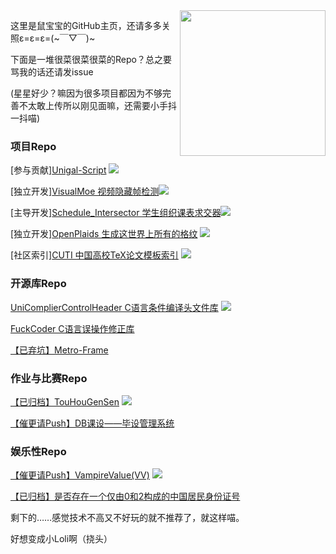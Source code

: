 <img align="right" src="https://laoshubaby.oss-cn-shanghai.aliyuncs.com/laoshubaby.jpg" width="233" height="233">

这里是鼠宝宝的GitHub主页，还请多多关照ε=ε=ε=(~￣▽￣)~

下面是一堆很菜很菜很菜的Repo？总之要骂我的话还请发issue

(星星好少？嘛因为很多项目都因为不够完善不太敢上传所以刚见面嘛，还需要小手抖一抖喵)

### 项目Repo

[参与贡献][Unigal-Script](https://github.com/Uni-Gal/UniGal-Script) [![](https://img.shields.io/github/stars/Uni-Gal/UniGal-Script.svg?style=flat-square&logo=github&logoWidth=20&label=Star&labelColor=ce1126&color=fcd116&message=LAOSHUBABYMOE)](https://github.com/Uni-Gal/UniGal-Script/stargazers)

[独立开发][VisualMoe 视频隐藏帧检测](https://github.com/BUCTSNC/VisualMoe)[![](https://img.shields.io/github/stars/BUCTSNC/VisualMoe.svg?style=flat-square&logo=github&logoWidth=20&label=Star&labelColor=ce1126&color=fcd116&message=LAOSHUBABYMOE)](https://github.com/BUCTSNC/VisualMoe/stargazers)

[主导开发][Schedule_Intersector 学生组织课表求交器](https://github.com/BUCTSNC/Schudule_Intersector)[![](https://img.shields.io/github/stars/BUCTSNC/Schudule_Intersector.svg?style=flat-square&logo=github&logoWidth=20&label=Star&labelColor=ce1126&color=fcd116&message=LAOSHUBABYMOE)](https://github.com/BUCTSNC/Schudule_Intersector/stargazers)

[独立开发][OpenPlaids 生成这世界上所有的格纹](https://github.com/OpenPlaids/OpenPlaids) [![](https://img.shields.io/github/stars/OpenPlaids/OpenPlaids.svg?style=flat-square&logo=github&logoWidth=20&label=Star&labelColor=ce1126&color=fcd116&message=LAOSHUBABYMOE)](https://github.com/OpenPlaids/OpenPlaids/stargazers)


[社区索引][CUTI 中国高校TeX论文模板索引](https://github.com/LaoshuBaby/china-university-thesis-index) [![](https://img.shields.io/github/stars/LaoshuBaby/china-university-thesis-index.svg?style=flat-square&logo=github&logoWidth=20&label=Star&labelColor=ce1126&color=fcd116&message=LAOSHUBABYMOE)](https://github.com/LaoshuBaby/china-university-thesis-index/stargazers)

<!--[【已弃坑】UncertaintyFrame 不确定度计算框架](https://github.com/LaoshuBaby/UncertaintyFrame)--><!--[![](https://img.shields.io/github/stars/LaoshuBaby/UncertaintyFrame.svg?style=flat-square&logo=github&logoWidth=20&label=Star&labelColor=ce1126&color=fcd116&message=LAOSHUBABYMOE)](https://github.com/LaoshuBaby/UncertaintyFrame/stargazers)-->

<!--[【半弃坑】DiskRedeemer 磁盘超度器](https://github.com/LaoshuBaby/DiskRedeemer)--><!--[![](https://img.shields.io/github/stars/LaoshuBaby/DiskRedeemer.svg?style=flat-square&logo=github&logoWidth=20&label=Star&labelColor=ce1126&color=fcd116&message=LAOSHUBABYMOE)](https://github.com/LaoshuBaby/DiskRedeemer/stargazers)-->

<!--[【半弃坑】GPS_Tools GPS归一最近点](https://github.com/LaoshuBaby/GPS_Tools_demo)--><!--[![](https://img.shields.io/github/stars/LaoshuBaby/GPS_Tools_demo.svg?style=flat-square&logo=github&logoWidth=20&label=Star&labelColor=ce1126&color=fcd116&message=LAOSHUBABYMOE)](https://github.com/LaoshuBaby/GPS_Tools_demo/stargazers)-->
    
### 开源库Repo

[UniComplierControlHeader C语言条件编译头文件库](https://github.com/LaoshuBaby/UniComplierControlHeader) [![](https://img.shields.io/github/stars/LaoshuBaby/UniComplierControlHeader.svg?style=flat-square&logo=github&logoWidth=20&label=Star&labelColor=ce1126&color=fcd116&message=LAOSHUBABYMOE)](https://github.com/LaoshuBaby/UniComplierControlHeader/stargazers)

[FuckCoder C语言误操作修正库](https://github.com/LaoshuBaby/FuckCoder)<!--[![](https://img.shields.io/github/stars/LaoshuBaby/FuckCoder.svg?style=flat-square&logo=github&logoWidth=20&label=Star&labelColor=ce1126&color=fcd116&message=LAOSHUBABYMOE)](https://github.com/LaoshuBaby/FuckCoder/stargazers)-->
    
[【已弃坑】Metro-Frame](https://github.com/LaoshuBaby/Metro-Frame) <!--[![](https://img.shields.io/github/stars/LaoshuBaby/Metro-Frame.svg?style=flat-square&logo=github&logoWidth=20&label=Star&labelColor=ce1126&color=fcd116&message=LAOSHUBABYMOE)](https://github.com/LaoshuBaby/Metro-Frame/stargazers)-->

### 作业与比赛Repo

[【已归档】TouHouGenSen](https://github.com/LaoshuBaby/TouHouGenSen) [![](https://img.shields.io/github/stars/LaoshuBaby/TouHouGenSen.svg?style=flat-square&logo=github&logoWidth=20&label=Star&labelColor=ce1126&color=fcd116&message=LAOSHUBABYMOE)](https://github.com/LaoshuBaby/TouHouGenSen/stargazers)
    
[【催更请Push】DB课设——毕设管理系统 ](https://github.com/LaoshuBaby/GraduationProjectManagerSystem) <!--[![](https://img.shields.io/github/stars/LaoshuBaby/GraduationProjectManagerSystem.svg?style=flat-square&logo=github&logoWidth=20&label=Star&labelColor=ce1126&color=fcd116&message=LAOSHUBABYMOE)](https://github.com/LaoshuBaby/GraduationProjectManagerSystem/stargazers)-->

### 娱乐性Repo

[【催更请Push】VampireValue(VV)](https://github.com/LaoshuBaby/VampireValue) [![](https://img.shields.io/github/stars/LaoshuBaby/VampireValue.svg?style=flat-square&logo=github&logoWidth=20&label=Star&labelColor=ce1126&color=fcd116&message=LAOSHUBABYMOE)](https://github.com/LaoshuBaby/VampireValue/stargazers)
    
[【已归档】是否存在一个仅由0和2构成的中国居民身份证号](https://github.com/LaoshuBaby/ID-consist-of-0-and-2)<!--[![](https://img.shields.io/github/stars/LaoshuBaby/ID-consist-of-0-and-2.svg?style=flat-square&logo=github&logoWidth=20&label=Star&labelColor=ce1126&color=fcd116&message=LAOSHUBABYMOE)](https://github.com/LaoshuBaby/ID-consist-of-0-and-2/stargazers)-->

剩下的……感觉技术不高又不好玩的就不推荐了，就这样喵。

好想变成小Loli啊（挠头）
